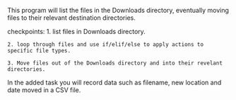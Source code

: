 This program will list the files in the Downloads directory, eventually moving files to their relevant destination directories.

checkpoints:
    1. list files in Downloads directory.

    2. loop through files and use if/elif/else to apply actions to specific file types.

    3. Move files out of the Downloads directory and into their revelant directories.

In the added task you will record data such as filename, new location and date moved in a CSV file.